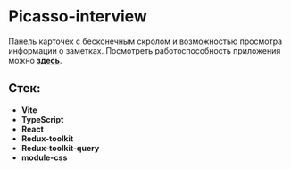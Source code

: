 # Picasso-interview

Панель карточек с бесконечным скролом и возможностью просмотра информации о заметках.
Посмотреть работоспособность приложения можно __[здесь](https://picasso-interview-ended.vercel.app/)__.

## Стек:

- __Vite__
- __TypeScript__
- __React__
- __Redux-toolkit__
- __Redux-toolkit-query__
- __module-css__
